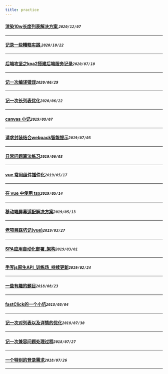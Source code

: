 ```yaml
---
title: practice
---
```

 #### [渲染10w长度列表解决方案  ](/blog/2020/1207_infinityList.md)_`2020/12/07`_
*****
 #### [记录一些糟糕实践  ](/blog/2020/1022_record_accident_log.md)_`2020/10/22`_
*****
 #### [后端攻坚之koa2搭建后端服务记录](/blog/2020/0710_firstBackendLog.md)_`2020/07/10`_
*****
 #### [记一次编译错误](/blog/2020/0629_lookAtError.md)_`2020/06/29`_
*****
 #### [记一次长列表优化](/blog/2020/0622_longListOptmize.md)_`2020/06/22`_
*****
 #### [canvas 小记](/blog/2019/0807_canvasTips.md)_`2019/08/07`_
*****
 #### [请求封装结合webpack智能提示](/blog/2019/0703_tsApiWebpack.md)_`2019/07/03`_
*****
 #### [日常问题算法练习](/blog/2019/0603_algorithm.md)_`2019/06/03`_
*****
 #### [vue 常用组件插件化](/blog/2019/0517_componentToPlugin.md)_`2019/05/17`_
*****
 #### [在 vue 中使用 tsx](/blog/2019/0514_tsxInVue.md)_`2019/05/14`_
*****
 #### [移动端屏幕适配解决方案](/blog/2019/0513_mobileLayout.md)_`2019/05/13`_
*****
 #### [老项目踩坑记(vue)](/blog/2019/0327_oldProjectBug.md)_`2019/03/27`_
*****
 #### [SPA应用自动化部署_架构](/blog/2019/0301_autoPublish.md)_`2019/03/01`_
*****
 #### [手写js原生API_训练场_持续更新](/blog/2019/0224_jsApiCode.md)_`2019/02/24`_
*****
 #### [一些有趣的题目](/blog/2018/0823_qs.md)_`2018/08/23`_
*****
 #### [fastClick的一个小坑](/blog/2018/0804_fastclick.md)_`2018/08/04`_
*****
 #### [记一次对列表以及详情的优化](/blog/2018/0730_optimizationListDetail.md)_`2018/07/30`_
*****
 #### [记一次兼容问题处理过程](/blog/2018/0727_npmCompatibleBug.md)_`2018/07/27`_
*****
 #### [一个特别的登录需求](/blog/2018/0726_login.md)_`2018/07/26`_
*****